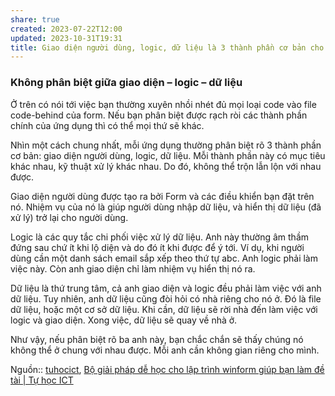 ```yaml
---
share: true
created: 2023-07-22T12:00
updated: 2023-10-31T19:31
title: Giao diện người dùng, logic, dữ liệu là 3 thành phần cơ bản cho một chương trình. Mỗi thành phần này có mục tiêu khác nhau, kỹ thuật xử lý khác nhau. Không thể trộn lẫn lộn với nhau được.
---
```

### Không phân biệt giữa giao diện – logic – dữ liệu

Ở trên có nói tới việc bạn thường xuyên nhồi nhét đủ mọi loại code vào file code-behind của form. Nếu bạn phân biệt được rạch ròi các thành phần chính của ứng dụng thì có thể mọi thứ sẽ khác.

Nhìn một cách chung nhất, mỗi ứng dụng thường phân biệt rõ 3 thành phần cơ bản: giao diện người dùng, logic, dữ liệu. Mỗi thành phần này có mục tiêu khác nhau, kỹ thuật xử lý khác nhau. Do đó, không thể trộn lẫn lộn với nhau được.

Giao diện người dùng được tạo ra bởi Form và các điều khiển bạn đặt trên nó. Nhiệm vụ của nó là giúp người dùng nhập dữ liệu, và hiển thị dữ liệu (đã xử lý) trở lại cho người dùng.

Logic là các quy tắc chi phối việc xử lý dữ liệu. Anh này thường âm thầm đứng sau chứ ít khi lộ diện và do đó ít khi được để ý tới. Ví dụ, khi người dùng cần một danh sách email sắp xếp theo thứ tự abc. Anh logic phải làm việc này. Còn anh giao diện chỉ làm nhiệm vụ hiển thị nó ra.

Dữ liệu là thứ trung tâm, cả anh giao diện và logic đều phải làm việc với anh dữ liệu. Tuy nhiên, anh dữ liệu cũng đòi hỏi có nhà riêng cho nó ở. Đó là file dữ liệu, hoặc một cơ sở dữ liệu. Khi cần, dữ liệu sẽ rời nhà đến làm việc với logic và giao diện. Xong việc, dữ liệu sẽ quay về nhà ở.

Như vậy, nếu phân biệt rõ ba anh này, bạn chắc chắn sẽ thấy chúng nó không thể ở chung với nhau được. Mỗi anh cần không gian riêng cho mình.


Nguồn:: [tuhocict](../../../%CE%9E%20Ngu%E1%BB%93n/Khoa%20h%E1%BB%8Dc%20d%E1%BB%AF%20li%E1%BB%87u.%20Khoa%20h%E1%BB%8Dc%20m%C3%A1y%20t%C3%ADnh/tuhocict.md), [Bộ giải pháp dễ học cho lập trình winform giúp bạn làm đề tài | Tự học ICT](https://tuhocict.com/giai-phap-winforms-1-phan-tich-van-de-bai-toan-minh-hoa/)
